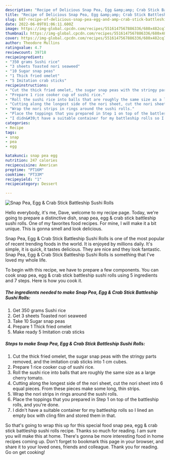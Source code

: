 ```yaml
---
description: "Recipe of Delicious Snap Pea, Egg &amp;amp; Crab Stick Battleship Sushi Rolls"
title: "Recipe of Delicious Snap Pea, Egg &amp;amp; Crab Stick Battleship Sushi Rolls"
slug: 687-recipe-of-delicious-snap-pea-egg-and-amp-crab-stick-battleship-sushi-rolls
date: 2022-06-09T01:06:11.600Z
image: https://img-global.cpcdn.com/recipes/5516147567886336/680x482cq70/snap-pea-egg-crab-stick-battleship-sushi-rolls-recipe-main-photo.jpg
thumbnail: https://img-global.cpcdn.com/recipes/5516147567886336/680x482cq70/snap-pea-egg-crab-stick-battleship-sushi-rolls-recipe-main-photo.jpg
cover: https://img-global.cpcdn.com/recipes/5516147567886336/680x482cq70/snap-pea-egg-crab-stick-battleship-sushi-rolls-recipe-main-photo.jpg
author: Theodore Mullins
ratingvalue: 4.7
reviewcount: 39718
recipeingredient:
- "350 grams Sushi rice"
- "3 sheets Toasted nori seaweed"
- "10 Sugar snap peas"
- "1 Thick fried omelet"
- "5 Imitation crab sticks"
recipeinstructions:
- "Cut the thick fried omelet, the sugar snap peas with the stringy parts removed, and the imitation crab sticks into 1 cm cubes."
- "Prepare 1 rice cooker cup of sushi rice."
- "Roll the sushi rice into balls that are roughly the same size as a large cherry tomato."
- "Cutting along the longest side of the nori sheet, cut the nori sheet into 6 equal pieces. From these pieces make some long, thin strips."
- "Wrap the nori strips in rings around the sushi rolls."
- "Place the toppings that you prepared in Step 1 on top of the battleship rolls, and you&#39;re done."
- "I didn&#39;t have a suitable container for my battleship rolls so I lined an empty box with cling film and stored them in that."
categories:
- Recipe
tags:
- snap
- pea
- egg

katakunci: snap pea egg 
nutrition: 247 calories
recipecuisine: American
preptime: "PT16M"
cooktime: "PT33M"
recipeyield: "1"
recipecategory: Dessert

---
```



![Snap Pea, Egg &amp; Crab Stick Battleship Sushi Rolls](https://img-global.cpcdn.com/recipes/5516147567886336/680x482cq70/snap-pea-egg-crab-stick-battleship-sushi-rolls-recipe-main-photo.jpg)

Hello everybody, it's me, Dave, welcome to my recipe page. Today, we're going to prepare a distinctive dish, snap pea, egg &amp; crab stick battleship sushi rolls. One of my favorites food recipes. For mine, I will make it a bit unique. This is gonna smell and look delicious.

Snap Pea, Egg &amp; Crab Stick Battleship Sushi Rolls is one of the most popular of recent trending foods in the world. It is enjoyed by millions daily. It's simple, it is quick, it tastes delicious. They are nice and they look fantastic. Snap Pea, Egg &amp; Crab Stick Battleship Sushi Rolls is something that I've loved my whole life.




To begin with this recipe, we have to prepare a few components. You can cook snap pea, egg &amp; crab stick battleship sushi rolls using 5 ingredients and 7 steps. Here is how you cook it.

<!--inarticleads1-->

##### The ingredients needed to make Snap Pea, Egg &amp; Crab Stick Battleship Sushi Rolls:

1. Get 350 grams Sushi rice
1. Get 3 sheets Toasted nori seaweed
1. Take 10 Sugar snap peas
1. Prepare 1 Thick fried omelet
1. Make ready 5 Imitation crab sticks




<!--inarticleads2-->

##### Steps to make Snap Pea, Egg &amp; Crab Stick Battleship Sushi Rolls:

1. Cut the thick fried omelet, the sugar snap peas with the stringy parts removed, and the imitation crab sticks into 1 cm cubes.
1. Prepare 1 rice cooker cup of sushi rice.
1. Roll the sushi rice into balls that are roughly the same size as a large cherry tomato.
1. Cutting along the longest side of the nori sheet, cut the nori sheet into 6 equal pieces. From these pieces make some long, thin strips.
1. Wrap the nori strips in rings around the sushi rolls.
1. Place the toppings that you prepared in Step 1 on top of the battleship rolls, and you&#39;re done.
1. I didn&#39;t have a suitable container for my battleship rolls so I lined an empty box with cling film and stored them in that.




So that's going to wrap this up for this special food snap pea, egg &amp; crab stick battleship sushi rolls recipe. Thanks so much for reading. I am sure you will make this at home. There's gonna be more interesting food in home recipes coming up. Don't forget to bookmark this page in your browser, and share it to your loved ones, friends and colleague. Thank you for reading. Go on get cooking!
